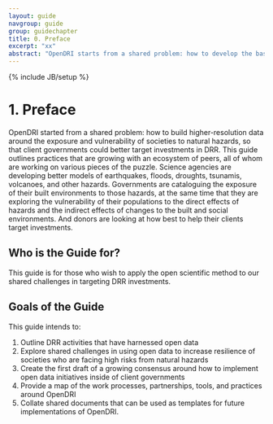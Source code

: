 ```yaml
---
layout: guide
navgroup: guide
group: guidechapter
title: 0. Preface
excerpt: "xx"
abstract: "OpenDRI starts from a shared problem: how to develop the baseline data necessary to drive better decision making around risk management."
---
```

{% include JB/setup %}

# 1.	Preface
OpenDRI started from a shared problem: how to build higher-resolution data around the exposure and vulnerability of societies to natural hazards, so that client governments could better target investments in DRR. This guide outlines practices that are growing with an ecosystem of peers, all of whom are working on various pieces of the puzzle. Science agencies are developing better models of earthquakes, floods, droughts, tsunamis, volcanoes, and other hazards. Governments are cataloguing the exposure of their built environments to those hazards, at the same time that they are exploring the vulnerability of their populations to the direct effects of hazards and the indirect effects of changes to the built and social environments. And donors are looking at how best to help their clients target investments. 

## Who is the Guide for?
This guide is for those who wish to apply the open scientific method to our shared challenges in targeting DRR investments.

## Goals of the Guide
This guide intends to:

1.	Outline DRR activities that have harnessed open data
2.	Explore shared challenges in using open data to increase resilience of societies who are facing high risks from natural hazards
3.	Create the first draft of a growing consensus around how to implement open data initiatives inside of client governments
4.	Provide a map of the work processes, partnerships, tools, and practices around OpenDRI
5.	Collate shared documents that can be used as templates for future implementations of OpenDRI.
